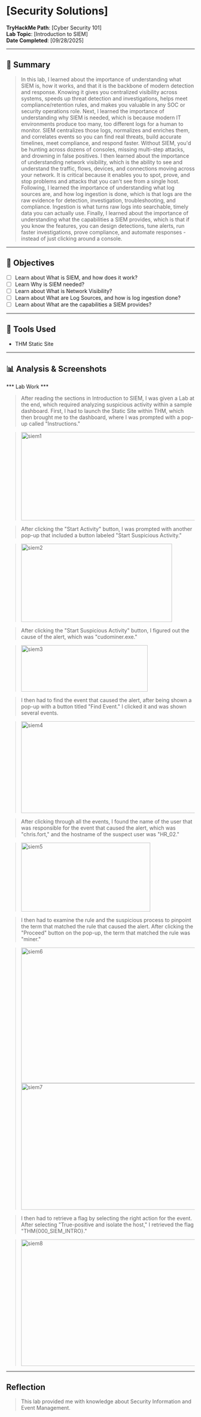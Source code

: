 # [Security Solutions]

**TryHackMe Path**: [Cyber Security 101]  
**Lab Topic**: [Introduction to SIEM]  
**Date Completed**: [09/28/2025]

---

## 🧠 Summary

> In this lab, I learned about the importance of understanding what SIEM is, how it works, and that it is the backbone of modern detection and response. Knowing it gives you centralized visibility
across systems, speeds up threat detection and investigations, helps meet compliance/retention rules, and makes you valuable in any SOC or security operations role. Next, I learned the importance of
understanding why SIEM is needed, which is because modern IT environments produce too many, too different logs for a human to monitor. SIEM centralizes those logs, normalizes and enriches them, and
correlates events so you can find real threats, build accurate timelines, meet compliance, and respond faster. Without SIEM, you'd be hunting across dozens of consoles, missing multi-step attacks, and
drowning in false positives. I then learned about the importance of understanding network visibility, which is the ability to see and understand the traffic, flows, devices, and connections
moving across your network. It is critical because it enables you to spot, prove, and stop problems and attacks that you can't see from a single host. Following, I learned the importance of understanding
what log sources are, and how log ingestion is done, which is that logs are the raw evidence for detection, investigation, troubleshooting, and compliance. Ingestion is what turns raw logs into
searchable, timely data you can actually use. Finally, I learned about the importance of understanding what the capabilities a SIEM provides, which is that if you know the features, you can design
detections, tune alerts, run faster investigations, prove compliance, and automate responses - instead of just clicking around a console.

---

## 🎯 Objectives
- [ ] Learn about What is SIEM, and how does it work?
- [ ] Learn Why is SIEM needed?
- [ ] Learn about What is Network Visibility?
- [ ] Learn about What are Log Sources, and how is log ingestion done?
- [ ] Learn about What are the capabilities a SIEM provides?

---

## 🧰 Tools Used
- THM Static Site
  
---

## 📊 Analysis & Screenshots

*** Lab Work ***

> After reading the sections in Introduction to SIEM, I was given a Lab at the end, which required analyzing suspicious activity within a sample dashboard. First, I had to launch the Static Site within
THM, which then brought me to the dashboard, where I was prompted with a pop-up called "Instructions."

> <img width="565" height="236" alt="siem1" src="https://github.com/user-attachments/assets/20a68f54-bf34-4e2a-ac81-58bc7a6895db" />

> After clicking the "Start Activity" button, I was prompted with another pop-up that included a button labeled "Start Suspicious Activity."

> <img width="403" height="209" alt="siem2" src="https://github.com/user-attachments/assets/f751c70a-8823-41a7-bcb7-edd70775bce5" />

> After clicking the "Start Suspicious Activity" button, I figured out the cause of the alert, which was "cudominer.exe."

> <img width="338" height="124" alt="siem3" src="https://github.com/user-attachments/assets/a16f0a1d-b66d-42e2-b2e8-bdac1ce6993a" />

> I then had to find the event that caused the alert, after being shown a pop-up with a button titled "Find Event." I clicked it and was shown several events.

> <img width="565" height="245" alt="siem4" src="https://github.com/user-attachments/assets/d7c7ee95-61d9-49bc-a767-4f9c3c0d4c2e" />

> After clicking through all the events, I found the name of the user that was responsible for the event that caused the alert, which was "chris.fort," and the hostname of the suspect user was "HR_02."

> <img width="345" height="184" alt="siem5" src="https://github.com/user-attachments/assets/c4b73f2d-f615-4e80-8c50-f57399486140" />

> I then had to examine the rule and the suspicious process to pinpoint the term that matched the rule that caused the alert. After clicking the "Proceed" button on the pop-up, the term that matched the
rule was "miner."

> <img width="728" height="362" alt="siem6" src="https://github.com/user-attachments/assets/f63e4cb1-7928-4a7a-a0a9-abeadceb9840" />
> <img width="682" height="338" alt="siem7" src="https://github.com/user-attachments/assets/14d1ea90-1555-48b2-9d2b-3880ddb81c5b" />

> I then had to retrieve a flag by selecting the right action for the event. After selecting "True-positive and isolate the host," I retrieved the flag "THM{000_SIEM_INTRO}."

> <img width="792" height="338" alt="siem8" src="https://github.com/user-attachments/assets/08032af8-aadd-468b-935d-1d8019695bf6" />

---

## Reflection

> This lab provided me with knowledge about Security Information and Event Management.
